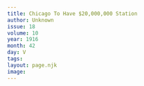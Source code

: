 ```yaml
---
title: Chicago To Have $20,000,000 Station
author: Unknown
issue: 18
volume: 10
year: 1916
month: 42
day: V
tags:
layout: page.njk
image:
---
```





